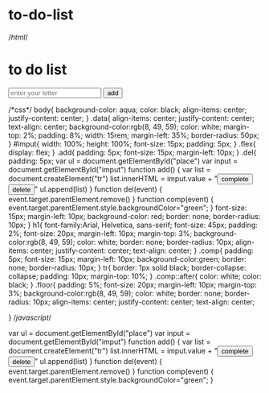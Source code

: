 # to-do-list
/*html*/
<!DOCTYPE html>
<html lang="en">
<head>
    <meta charset="UTF-8">
    <meta name="viewport" content="width=device-width, initial-scale=1.0">
    <title>Document</title>
</head>
<body>
    <h1>to do list</h1>
    <input type="text" id="taskInput" placeholder="enter your letter" id="imput">
    <button onclick="add()">add</button>
    <ul id="contianer">
    </ul>
    
</body>
</html>
/*css*/
body{
    background-color: aqua;
    color: black;
    align-items: center;
    justify-content: center;
}
.data{
    align-items: center;
    justify-content: center;
    text-align: center;
    background-color:rgb(8, 49, 59);
    color: white;
    margin-top: 2%;
    padding: 8%;
    width: 15rem;
    margin-left: 35%;
    border-radius: 50px;
}
#imput{
    width: 100%;
    height: 100%;
    font-size: 15px;
    padding: 5px;
}
.flex{
    display: flex;
}
.add{
    padding: 5px;
    font-size: 15px;
    margin-left: 10px;
}
.del{
    padding: 5px;
var ul = document.getElementById("place")
var input = document.getElementById("imput")
function add() {
    var list = document.createElement("tr")
    list.innerHTML = imput.value + "<button onclick='comp(event)' class='comp'>complete</button><button onclick='del(event)' class='del'>delete</button>"
    ul.append(list)
}
function del(event) {
    event.target.parentElement.remove()
}
function comp(event) {
    event.target.parentElement.style.backgroundColor="green";
}
    font-size: 15px;
    margin-left: 10px; 
    background-color: red;
    border: none;
    border-radius: 10px;
}
h1{
    font-family:Arial, Helvetica, sans-serif;
    font-size: 45px;
 padding: 2%;
    font-size: 20px;
    margin-left: 10px; 
    margin-top: 3%;
    background-color:rgb(8, 49, 59);
    color: white;
    border: none;
    border-radius: 10px;
    align-items: center;
    justify-content: center;
    text-align: center;
}
.comp{
    padding: 5px;
    font-size: 15px;
    margin-left: 10px; 
    background-color:green;
    border: none;
    border-radius: 10px;
}
tr{
    border: 1px solid black;
    border-collapse: collapse;
    padding: 10px;
    margin-top: 10%;
    }
.comp::after{
    color: white;
    color: black;
}
.floor{
    padding: 5%;
    font-size: 20px;
    margin-left: 10px; 
    margin-top: 3%;
    background-color:rgb(8, 49, 59);
    color: white;
    border: none;
    border-radius: 10px;
    align-items: center;
    justify-content: center;
    text-align: center;

}
/*javascript*/

var ul = document.getElementById("place")
var input = document.getElementById("imput")
function add() {
    var list = document.createElement("tr")
    list.innerHTML = imput.value + "<button onclick='comp(event)' class='comp'>complete</button><button onclick='del(event)' class='del'>delete</button>"
    ul.append(list)
}
function del(event) {
    event.target.parentElement.remove()
}
function comp(event) {
    event.target.parentElement.style.backgroundColor="green";
}
